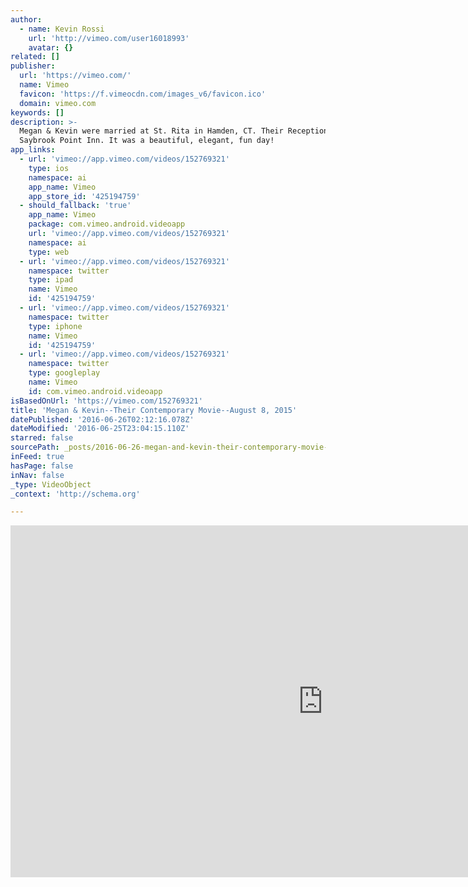 ```yaml
---
author:
  - name: Kevin Rossi
    url: 'http://vimeo.com/user16018993'
    avatar: {}
related: []
publisher:
  url: 'https://vimeo.com/'
  name: Vimeo
  favicon: 'https://f.vimeocdn.com/images_v6/favicon.ico'
  domain: vimeo.com
keywords: []
description: >-
  Megan & Kevin were married at St. Rita in Hamden, CT. Their Reception was at
  Saybrook Point Inn. It was a beautiful, elegant, fun day!
app_links:
  - url: 'vimeo://app.vimeo.com/videos/152769321'
    type: ios
    namespace: ai
    app_name: Vimeo
    app_store_id: '425194759'
  - should_fallback: 'true'
    app_name: Vimeo
    package: com.vimeo.android.videoapp
    url: 'vimeo://app.vimeo.com/videos/152769321'
    namespace: ai
    type: web
  - url: 'vimeo://app.vimeo.com/videos/152769321'
    namespace: twitter
    type: ipad
    name: Vimeo
    id: '425194759'
  - url: 'vimeo://app.vimeo.com/videos/152769321'
    namespace: twitter
    type: iphone
    name: Vimeo
    id: '425194759'
  - url: 'vimeo://app.vimeo.com/videos/152769321'
    namespace: twitter
    type: googleplay
    name: Vimeo
    id: com.vimeo.android.videoapp
isBasedOnUrl: 'https://vimeo.com/152769321'
title: 'Megan & Kevin--Their Contemporary Movie--August 8, 2015'
datePublished: '2016-06-26T02:12:16.078Z'
dateModified: '2016-06-25T23:04:15.110Z'
starred: false
sourcePath: _posts/2016-06-26-megan-and-kevin-their-contemporary-movie-august-8-2015.md
inFeed: true
hasPage: false
inNav: false
_type: VideoObject
_context: 'http://schema.org'

---
```

<iframe src="https://cdn.embedly.com/widgets/media.html?src=https%3A%2F%2Fplayer.vimeo.com%2Fvideo%2F152769321&amp;url=https%3A%2F%2Fvimeo.com%2F152769321&amp;image=http%3A%2F%2Fi.vimeocdn.com%2Fvideo%2F552867714_1280.jpg&amp;key=b7d04c9b404c499eba89ee7072e1c4f7&amp;type=text%2Fhtml&amp;schema=vimeo" width="1000" height="563" scrolling="no" frameborder="0" allowfullscreen="" style=""></iframe>
